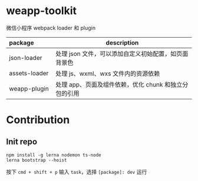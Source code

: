 # weapp-toolkit
微信小程序 webpack loader 和 plugin

| package&nbsp;&nbsp;&nbsp;&nbsp;&nbsp;&nbsp;&nbsp;&nbsp;&nbsp;&nbsp; | description |
|---|---|
| json-loader | 处理 json 文件，可以添加自定义初始配置，如页面背景色 |
| assets-loader   | 处理 js、wxml、wxs 文件内的资源依赖 |
| weapp-plugin | 处理 app、页面及组件依赖，优化 chunk 和独立分包的引用 |

# Contribution
## Init repo
```
npm install -g lerna nodemon ts-node
lerna bootstrap --hoist
```
按下 `cmd + shift + p` 输入 `task`，选择 `[package]: dev` 运行
